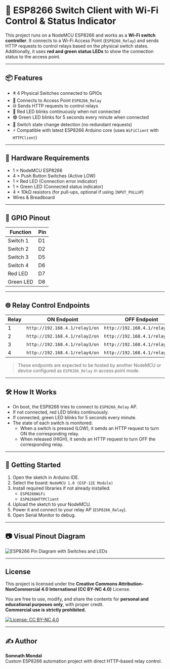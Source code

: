 # 🔌 ESP8266 Switch Client with Wi-Fi Control & Status Indicator

This project runs on a NodeMCU ESP8266 and works as a **Wi-Fi switch controller**. It connects to a Wi-Fi Access Point (`ESP8266_Relay`) and sends HTTP requests to control relays based on the physical switch states. Additionally, it uses **red and green status LEDs** to show the connection status to the access point.

---

## 📦 Features

- 🖲️ 4 Physical Switches connected to GPIOs
- 📡 Connects to Access Point `ESP8266_Relay`
- 🌐 Sends HTTP requests to control relays
- 🔴 Red LED blinks continuously when not connected
- 🟢 Green LED blinks for 5 seconds every minute when connected
- 🧠 Switch state change detection (no redundant requests)
- ⚡ Compatible with latest ESP8266 Arduino core (uses `WiFiClient` with `HTTPClient`)

---

## 🔧 Hardware Requirements

- 1 × NodeMCU ESP8266
- 4 × Push Button Switches (Active LOW)
- 1 × Red LED (Connection error indicator)
- 1 × Green LED (Connected status indicator)
- 4 × 10kΩ resistors (for pull-ups, optional if using `INPUT_PULLUP`)
- Wires & Breadboard

---

## 📌 GPIO Pinout

| Function        | Pin  |
|----------------|------|
| Switch 1       | D1   |
| Switch 2       | D2   |
| Switch 3       | D5   |
| Switch 4       | D6   |
| Red LED        | D7   |
| Green LED      | D8   |

---

## 🌐 Relay Control Endpoints

| Relay | ON Endpoint                    | OFF Endpoint                   |
|--------|-------------------------------|-------------------------------|
| 1      | `http://192.168.4.1/relay1/on`  | `http://192.168.4.1/relay1/off` |
| 2      | `http://192.168.4.1/relay2/on`  | `http://192.168.4.1/relay2/off` |
| 3      | `http://192.168.4.1/relay3/on`  | `http://192.168.4.1/relay3/off` |
| 4      | `http://192.168.4.1/relay4/on`  | `http://192.168.4.1/relay4/off` |

> These endpoints are expected to be hosted by another NodeMCU or device configured as `ESP8266_Relay` in access point mode.

---

## 🛠️ How It Works

- On boot, the ESP8266 tries to connect to `ESP8266_Relay` AP.
- If not connected, red LED blinks continuously.
- If connected, green LED blinks for 5 seconds every minute.
- The state of each switch is monitored:
  - When a switch is pressed (LOW), it sends an HTTP request to turn ON the corresponding relay.
  - When released (HIGH), it sends an HTTP request to turn OFF the corresponding relay.

---

## 🚀 Getting Started

1. Open the sketch in Arduino IDE.
2. Select the board: `NodeMCU 1.0 (ESP-12E Module)`
3. Install required libraries if not already installed:
   - `ESP8266WiFi`
   - `ESP8266HTTPClient`
4. Upload the sketch to your NodeMCU.
5. Power it and connect to your relay AP (`ESP8266_Relay`).
6. Open Serial Monitor to debug.

---

## 📷 Visual Pinout Diagram

![ESP8266 Pin Diagram with Switches and LEDs](A_labeled_digital_illustration_depicts_an_ESP8266_.png)

---

## License

This project is licensed under the **Creative Commons Attribution-NonCommercial 4.0 International (CC BY-NC 4.0)** License.

You are free to use, modify, and share the contents for **personal and educational purposes only**, with proper credit.  
**Commercial use is strictly prohibited.**

[![License: CC BY-NC 4.0](https://licensebuttons.net/l/by-nc/4.0/88x31.png)](https://creativecommons.org/licenses/by-nc/4.0/)


---

## ✍️ Author

**Somnath Mondal**  
Custom ESP8266 automation project with direct HTTP-based relay control.


